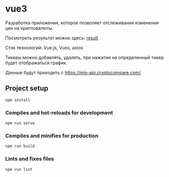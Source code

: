 # vue3

Разработка приложения, которое позволяет отслеживания изменения цен на криптовалюты. 

Посмотреть результат можно здесь:  [result](https://natallip.github.io/vue3-crypto/)

Стэк технологий: Vue.js, Vuex, axios

Тикеры можно добавлять, удалять, при нажатии на определенный тикер будет отображаться график.

Данные будут приходить с https://min-api.cryptocompare.com/.


## Project setup
```
npm install
```

### Compiles and hot-reloads for development
```
npm run serve
```

### Compiles and minifies for production
```
npm run build
```

### Lints and fixes files
```
npm run lint
```

